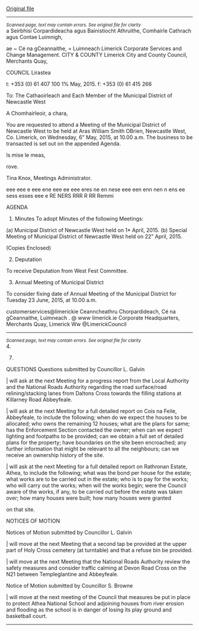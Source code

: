 [Original file](https://www.limerick.ie/sites/default/files/media/documents/2017-07/01_agenda_may_meeting_of_newcastle_west.pdf)

---
*<small>Scanned page, text may contain errors. See original file for clarity</small>*  
a Seirbhisi Corpardideacha agus Bainistiocht Athruithe,
Comhairle Cathrach agus Contae Luimnigh,

ae ~ Cé na gCeannaithe,
= Luimneach
Limerick Corporate Services and Change Management.
CITY & COUNTY Limerick City and County Council,
Merchants Quay,

COUNCIL Lirastea

t: +353 (0) 61 407 100
1% May, 2015. f: +353 (0) 61 415 266

To: The Cathaoirleach and Each Member of the Municipal District
of Newcastle West

A Chomhairleoir, a chara,

You are requested to attend a Meeting of the Municipal District of Newcastle West to be held at
Aras William Smith OBrien, Newcastle West, Co. Limerick, on Wednesday, 6" May, 2015, at
10.00 a.m. The business to be transacted is set out on the appended Agenda.

Is mise le meas,

rove.

Tina Knox,
Meetings Administrator.

eee eee e eee ene eee ee eee eres ne en nese eee een enn nen n ens ee sess esses eee e RE NERS RRR R RR Remmi

AGENDA

1. Minutes
To adopt Minutes of the following Meetings:

(a) Municipal District of Newcastle West held on 1* April, 2015.
(b) Special Meeting of Municipal District of Newcastle West held on 22” April, 2015.

(Copies Enclosed)

2.  Deputation

To receive Deputation from West Fest Committee.

3. Annual Meeting of Municipal District

To consider fixing date of Annual Meeting of the Municipal District for Tuesday 23 June,
2015, at 10.00 a.m.

customerservices@limerickie
Ceanncheathru Chorpardideach, Cé na gCeannaithe, Luimneach . @ www limerick.ie
Corporate Headquarters, Merchants Quay, Limerick Ww @LimerickCouncil


---
*<small>Scanned page, text may contain errors. See original file for clarity</small>*  
4.

7.

QUESTIONS
Questions submitted by Councillor L. Galvin

| will ask at the next Meeting for a progress report from the Local Authority and the
National Roads Authority regarding the road surface/road relining/stacking lanes from
Daltons Cross towards the filling stations at Killarney Road Abbeyfeale.

| will ask at the next Meeting for a full detailed report on Cois na Feile, Abbeyfeale, to
include the following; when do we expect the houses to be allocated; who owns the
remaining 12 houses; what are the plans for same; has the Enforcement Section
contacted the owner; when can we expect lighting and footpaths to be provided; can we
obtain a full set of detailed plans for the property; have boundaries on the site been
encroached; any further information that might be relevant to all the neighbours; can we
receive an ownership history of the site.

| will ask at the next Meeting for a full detailed report on Rathronan Estate, Athea, to
include the following; what was the bond per house for the estate; what works are to be
carried out in the estate; who is to pay for the works; who will carry out the works; when
will the works begin; were the Council aware of the works, if any, to be carried out before
the estate was taken over; how many houses were built; how many houses were granted

on that site.

NOTICES OF MOTION

Notices of Motion submitted by Councillor L. Galvin

| will move at the next Meeting that a second tap be provided at the upper part of Holy
Cross cemetery (at turntable) and that a refuse bin be provided.

| will move at the next Meeting that the National Roads Authority review the safety
measures and consider traffic calming at Devon Road Cross on the N21 between
Templeglantine and Abbeyfeale.

Notice of Motion submitted by Councillor S. Browne

| will move at the next meeting of the Council that measures be put in place to protect
Athea National School and adjoining houses from river erosion and flooding as the
school is in danger of losing its play ground and basketball court.


---

